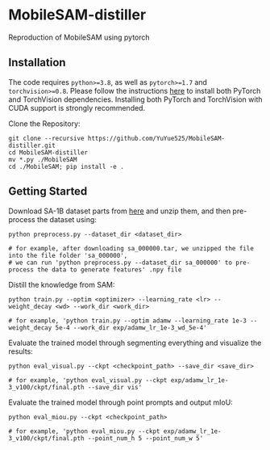 # MobileSAM-distiller
Reproduction of MobileSAM using pytorch

## Installation

The code requires `python>=3.8`, as well as `pytorch>=1.7` and `torchvision>=0.8`. Please follow the instructions [here](https://pytorch.org/get-started/locally/) to install both PyTorch and TorchVision dependencies. Installing both PyTorch and TorchVision with CUDA support is strongly recommended.

Clone the Repository:

```
git clone --recursive https://github.com/YuYue525/MobileSAM-distiller.git
cd MobileSAM-distiller
mv *.py ./MobileSAM
cd ./MobileSAM; pip install -e .
```

## Getting Started

Download SA-1B dataset parts from [here](https://segment-anything.com/dataset/index.html) and unzip them, and then pre-process the dataset using:

```
python preprocess.py --dataset_dir <dataset_dir>

# for example, after downloading sa_000000.tar, we unzipped the file into the file folder 'sa_000000',
# we can run 'python preprocess.py --dataset_dir sa_000000' to pre-process the data to generate features' .npy file
```

Distill the knowledge from SAM:

```
python train.py --optim <optimizer> --learning_rate <lr> --weight_decay <wd> --work_dir <work_dir>

# for example, 'python train.py --optim adamw --learning_rate 1e-3 --weight_decay 5e-4 --work_dir exp/adamw_lr_1e-3_wd_5e-4'
```

Evaluate the trained model through segmenting everything and visualize the results:

```
python eval_visual.py --ckpt <checkpoint_path> --save_dir <save_dir>

# for example, 'python eval_visual.py --ckpt exp/adamw_lr_1e-3_v100/ckpt/final.pth --save_dir vis'
```

Evaluate the trained model through point prompts and output mIoU:

```
python eval_miou.py --ckpt <checkpoint_path>

# for example, 'python eval_miou.py --ckpt exp/adamw_lr_1e-3_v100/ckpt/final.pth --point_num_h 5 --point_num_w 5'
```
